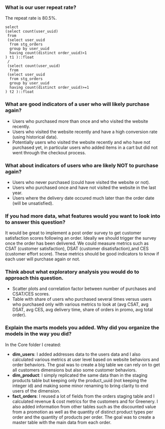 ### What is our user repeat rate?
The repeat rate is 80.5%.
```
select
(select count(user_uuid)
 from
 (select user_uuid
  from stg_orders
  group by user_uuid
  having count(distinct order_uuid)>1 
) t1 )::float
 /
 (select count(user_uuid)
  from
 (select user_uuid
  from stg_orders
  group by user_uuid
  having count(distinct order_uuid)>=1 
) t2 )::float
```

### What are good indicators of a user who will likely purchase again? 
- Users who purchased more than once and who visited the website recently.
- Users who visited the website recently and have a high conversion rate (using historical data).
- Potentially users who visited the website recently and who have not purchased yet, in particular users who added items in a cart but did not went through the checkout process.

### What about indicators of users who are likely NOT to purchase again? 
- Users who never purchased (could have visited the website or not).
- Users who purchased once and have not visited the website in the last year.
- Users where the delivery date occured much later than the order date (will be unsatisfied).

### If you had more data, what features would you want to look into to answer this question?
It would be great to implement a post order survey to get customer satisfaction scores following an order.
Ideally we should trigger the survey once the order has been delivered.
We could measure metrics such as CSAT (customer satisfaction), DSAT (customer disatisfaction),and CES (customer effort score).
These metrics should be good indicators to know if each user will purchase again or not.

### Think about what exploratory analysis you would do to approach this question.
- Scatter plots and correlation factor between number of purchases and CSAT/CES scores.
- Table with share of users who purchased several times versus users who purchased only with various metrics to look at (avg CSAT, avg DSAT, avg CES, avg delivery time, share of orders in promo, avg total order).

### Explain the marts models you added. Why did you organize the models in the way you did?
In the Core folder I created:
- **dim_users**: I added addresses data to the users data and I also calculated various metrics at user level based on website behaviors and order behaviors.
The goal was to create a big table we can rely on to get all customers dimensions but also some customer behaviors.
- **dim_product**: I simply replicated the same data than in the staging products table but keeping only the product_uuid (not keeping the integer id) and making some minor renaming to bring clarity to end users of the dimension.
- **fact_orders**: I reused a lot of fields from the orders staging table and I calculated revenue & cost metrics for the customers and for Greenery. I also added information from other tables such as the discounted value from a promotion as well as the quantity of distinct product types per order and the quantity of products per order.
The goal was to create a master table with the main data from each order. 